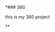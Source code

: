 *### 360

this is my 360 project

<script src="//360.vizor.io/scripts/embed.js" data-vizorurl="https://360.vizor.io/embed/v/orxb3" ></script>

**
